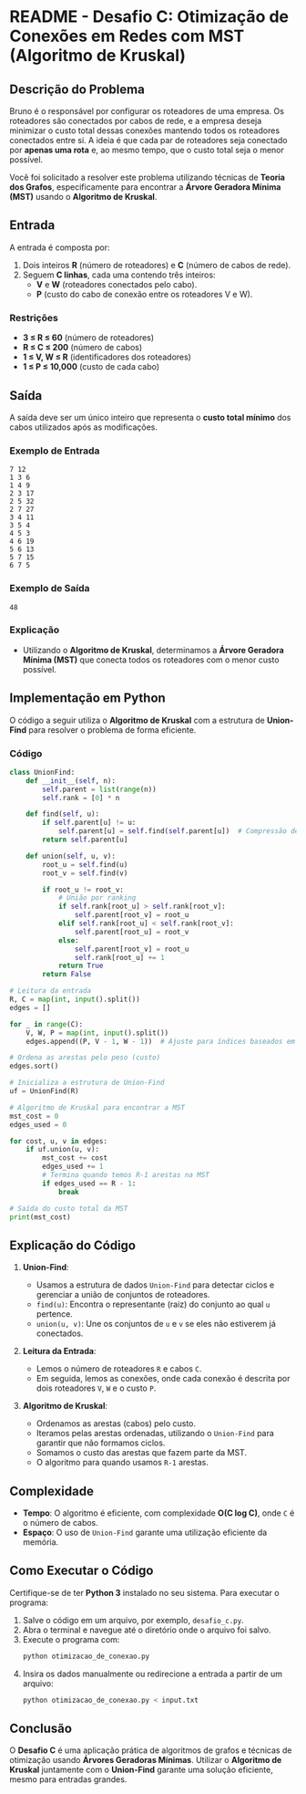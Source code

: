 # README - Desafio C: Otimização de Conexões em Redes com MST (Algoritmo de Kruskal)

## Descrição do Problema

Bruno é o responsável por configurar os roteadores de uma empresa. Os roteadores são conectados por cabos de rede, e a empresa deseja minimizar o custo total dessas conexões mantendo todos os roteadores conectados entre si. A ideia é que cada par de roteadores seja conectado por **apenas uma rota** e, ao mesmo tempo, que o custo total seja o menor possível.

Você foi solicitado a resolver este problema utilizando técnicas de **Teoria dos Grafos**, especificamente para encontrar a **Árvore Geradora Mínima (MST)** usando o **Algoritmo de Kruskal**.

## Entrada

A entrada é composta por:
1. Dois inteiros **R** (número de roteadores) e **C** (número de cabos de rede).
2. Seguem **C linhas**, cada uma contendo três inteiros:
   - **V** e **W** (roteadores conectados pelo cabo).
   - **P** (custo do cabo de conexão entre os roteadores V e W).

### Restrições
- **3 ≤ R ≤ 60** (número de roteadores)
- **R ≤ C ≤ 200** (número de cabos)
- **1 ≤ V, W ≤ R** (identificadores dos roteadores)
- **1 ≤ P ≤ 10,000** (custo de cada cabo)

## Saída

A saída deve ser um único inteiro que representa o **custo total mínimo** dos cabos utilizados após as modificações.

### Exemplo de Entrada
```
7 12
1 3 6
1 4 9
2 3 17
2 5 32
2 7 27
3 4 11
3 5 4
4 5 3
4 6 19
5 6 13
5 7 15
6 7 5
```

### Exemplo de Saída
```
48
```

### Explicação
- Utilizando o **Algoritmo de Kruskal**, determinamos a **Árvore Geradora Mínima (MST)** que conecta todos os roteadores com o menor custo possível.

## Implementação em Python

O código a seguir utiliza o **Algoritmo de Kruskal** com a estrutura de **Union-Find** para resolver o problema de forma eficiente.

### Código

```python
class UnionFind:
    def __init__(self, n):
        self.parent = list(range(n))
        self.rank = [0] * n

    def find(self, u):
        if self.parent[u] != u:
            self.parent[u] = self.find(self.parent[u])  # Compressão de caminho
        return self.parent[u]

    def union(self, u, v):
        root_u = self.find(u)
        root_v = self.find(v)

        if root_u != root_v:
            # União por ranking
            if self.rank[root_u] > self.rank[root_v]:
                self.parent[root_v] = root_u
            elif self.rank[root_u] < self.rank[root_v]:
                self.parent[root_u] = root_v
            else:
                self.parent[root_v] = root_u
                self.rank[root_u] += 1
            return True
        return False

# Leitura da entrada
R, C = map(int, input().split())
edges = []

for _ in range(C):
    V, W, P = map(int, input().split())
    edges.append((P, V - 1, W - 1))  # Ajuste para índices baseados em zero

# Ordena as arestas pelo peso (custo)
edges.sort()

# Inicializa a estrutura de Union-Find
uf = UnionFind(R)

# Algoritmo de Kruskal para encontrar a MST
mst_cost = 0
edges_used = 0

for cost, u, v in edges:
    if uf.union(u, v):
        mst_cost += cost
        edges_used += 1
        # Termina quando temos R-1 arestas na MST
        if edges_used == R - 1:
            break

# Saída do custo total da MST
print(mst_cost)
```

## Explicação do Código

1. **Union-Find**:
   - Usamos a estrutura de dados `Union-Find` para detectar ciclos e gerenciar a união de conjuntos de roteadores.
   - `find(u)`: Encontra o representante (raiz) do conjunto ao qual `u` pertence.
   - `union(u, v)`: Une os conjuntos de `u` e `v` se eles não estiverem já conectados.

2. **Leitura da Entrada**:
   - Lemos o número de roteadores `R` e cabos `C`.
   - Em seguida, lemos as conexões, onde cada conexão é descrita por dois roteadores `V`, `W` e o custo `P`.

3. **Algoritmo de Kruskal**:
   - Ordenamos as arestas (cabos) pelo custo.
   - Iteramos pelas arestas ordenadas, utilizando o `Union-Find` para garantir que não formamos ciclos.
   - Somamos o custo das arestas que fazem parte da MST.
   - O algoritmo para quando usamos `R-1` arestas.

## Complexidade

- **Tempo**: O algoritmo é eficiente, com complexidade **O(C log C)**, onde `C` é o número de cabos.
- **Espaço**: O uso de `Union-Find` garante uma utilização eficiente da memória.

## Como Executar o Código

Certifique-se de ter **Python 3** instalado no seu sistema. Para executar o programa:

1. Salve o código em um arquivo, por exemplo, `desafio_c.py`.
2. Abra o terminal e navegue até o diretório onde o arquivo foi salvo.
3. Execute o programa com:
   ```bash
   python otimizacao_de_conexao.py
   ```
4. Insira os dados manualmente ou redirecione a entrada a partir de um arquivo:
   ```bash
   python otimizacao_de_conexao.py < input.txt
   ```

## Conclusão

O **Desafio C** é uma aplicação prática de algoritmos de grafos e técnicas de otimização usando **Árvores Geradoras Mínimas**. Utilizar o **Algoritmo de Kruskal** juntamente com o **Union-Find** garante uma solução eficiente, mesmo para entradas grandes.
